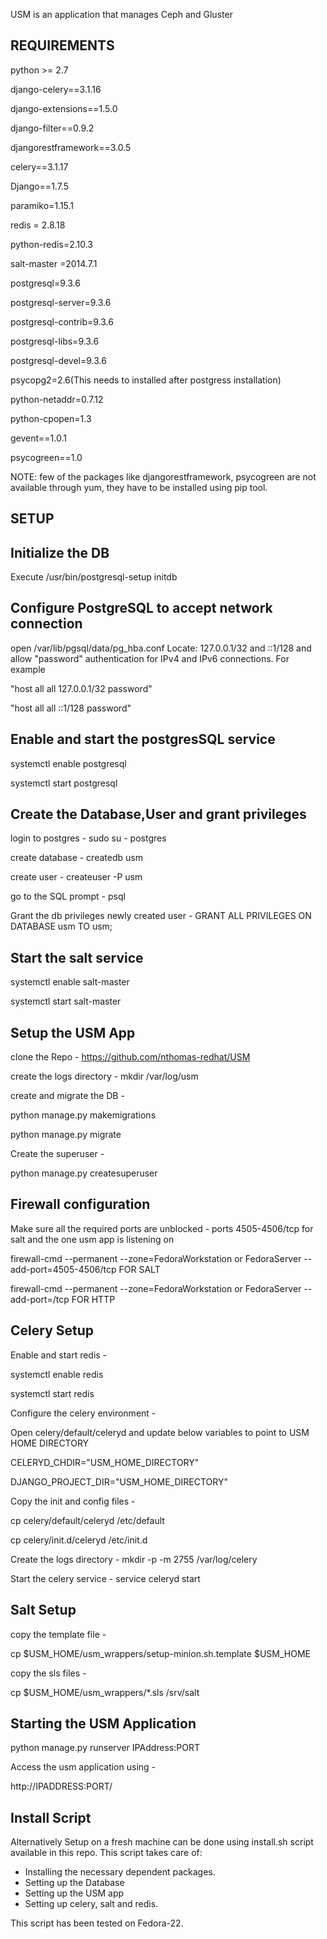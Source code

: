 USM is an application that manages Ceph and Gluster

REQUIREMENTS
------------

python >= 2.7

django-celery==3.1.16

django-extensions==1.5.0

django-filter==0.9.2

djangorestframework==3.0.5

celery==3.1.17

Django==1.7.5

paramiko=1.15.1

redis = 2.8.18

python-redis=2.10.3

salt-master =2014.7.1

postgresql=9.3.6

postgresql-server=9.3.6

postgresql-contrib=9.3.6

postgresql-libs=9.3.6

postgresql-devel=9.3.6

psycopg2=2.6(This needs to installed after postgress installation)

python-netaddr=0.7.12

python-cpopen=1.3

gevent==1.0.1

psycogreen==1.0

NOTE: few of the packages like djangorestframework, psycogreen are not available through yum,
they have to be installed using pip tool.

SETUP
------

Initialize the DB
-----------------
Execute /usr/bin/postgresql-setup initdb

Configure PostgreSQL to accept network connection
-------------------------------------------------
open /var/lib/pgsql/data/pg_hba.conf
Locate: 127.0.0.1/32 and ::1/128 and allow "password" authentication for IPv4 and IPv6 connections. For example

"host    all             all             127.0.0.1/32            password"

"host    all             all             ::1/128                 password"

Enable and start the postgresSQL service
----------------------------------------
systemctl enable postgresql

systemctl start postgresql

Create the Database,User and grant privileges
---------------------------------------------
login to postgres  - sudo su - postgres

create database - createdb usm

create user - createuser -P usm

go to the SQL prompt - psql

Grant the db privileges newly created user - GRANT ALL PRIVILEGES ON DATABASE usm TO usm;

Start the salt service
----------------------
systemctl enable salt-master

systemctl start salt-master

Setup the USM App
-----------------
clone the Repo - https://github.com/nthomas-redhat/USM

create the logs directory - mkdir /var/log/usm

create and migrate the DB -

python manage.py makemigrations

python manage.py migrate

Create the superuser -

python manage.py createsuperuser

Firewall configuration
----------------------
Make sure all the required ports are unblocked - ports 4505-4506/tcp for salt and the one usm app is listening on

firewall-cmd --permanent --zone=FedoraWorkstation or FedoraServer --add-port=4505-4506/tcp  FOR SALT

firewall-cmd --permanent --zone=FedoraWorkstation or FedoraServer --add-port=<HTTP PORT>/tcp  FOR HTTP

Celery Setup
------------
Enable and start redis -

systemctl enable redis

systemctl start redis

Configure the celery environment -

Open celery/default/celeryd and update below variables to point to USM HOME DIRECTORY

CELERYD_CHDIR="USM_HOME_DIRECTORY"

DJANGO_PROJECT_DIR="USM_HOME_DIRECTORY"

Copy the init and config files -

cp celery/default/celeryd /etc/default

cp celery/init.d/celeryd /etc/init.d

Create the logs directory - mkdir -p -m 2755 /var/log/celery

Start the celery service - service celeryd start

Salt Setup
----------
copy the template file -

cp $USM_HOME/usm_wrappers/setup-minion.sh.template $USM_HOME

copy the sls files -

cp $USM_HOME/usm_wrappers/*.sls /srv/salt

Starting the USM Application
----------------------------
python manage.py runserver IPAddress:PORT

Access the usm application using -

http://IPADDRESS:PORT/

Install Script
--------------

Alternatively Setup on a fresh machine can be done using install.sh script
available in this repo. This script takes care of:
* Installing the necessary dependent packages.
* Setting up the Database
* Setting up the USM app
* Setting up celery, salt and redis.

This script has been tested on Fedora-22.